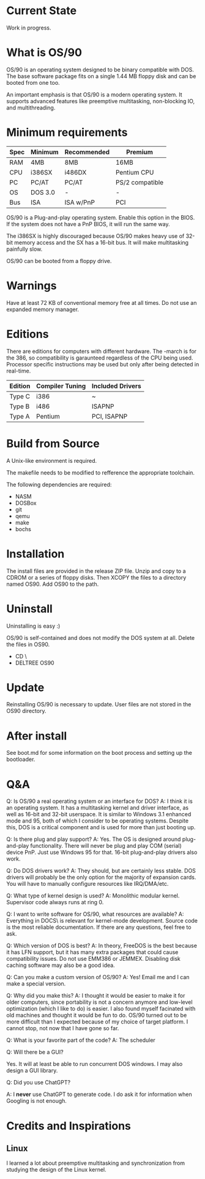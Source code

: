# Current State

Work in progress.

# What is OS/90

OS/90 is an operating system designed to be binary compatible with DOS. The base software package fits on a single 1.44 MB floppy disk and can be booted from one too.

An important emphasis is that OS/90 is a modern operating system. It supports advanced features like preemptive multitasking, non-blocking IO, and multithreading.

# Minimum requirements

|Spec|Minimum|Recommended|Premium|
-|-|-|-
RAM | 4MB      | 8MB       | 16MB
CPU | i386SX   | i486DX    | Pentium CPU
PC  | PC/AT    | PC/AT     | PS/2 compatible
OS  | DOS 3.0  | -         | -
Bus | ISA      | ISA w/PnP | PCI

OS/90 is a Plug-and-play operating system. Enable this option in the BIOS. If the system does not have a PnP BIOS, it will run the same way.

The i386SX is highly discouraged because OS/90 makes heavy use of 32-bit memory access and the SX has a 16-bit bus. It will make multitasking painfully slow.

OS/90 can be booted from a floppy drive.

# Warnings

Have at least 72 KB of conventional memory free at all times. Do not use an expanded memory manager.

# Editions

There are editions for computers with different hardware. The -march is for the 386, so compatibility is garaunteed regardless of the CPU being used. Processor specific instructions may be used but only after being detected in real-time.

|Edition|Compiler Tuning|Included Drivers|
-|-|-
Type C| i386      | ~
Type B| i486      | ISAPNP
Type A| Pentium   | PCI, ISAPNP

# Build from Source

A Unix-like environment is required.

The makefile needs to be modified to refference the appropriate toolchain.

The following dependencies are required:

* NASM
* DOSBox
* git
* qemu
* make
* bochs

# Installation

The install files are provided in the release ZIP file. Unzip and copy to a CDROM or a series of floppy disks. Then XCOPY the files to a directory named OS90. Add OS90 to the path.

# Uninstall

Uninstalling is easy :)

OS/90 is self-contained and does not modify the DOS system at all. Delete the files in OS90.

* CD \
* DELTREE OS90

# Update

Reinstalling OS/90 is necessary to update. User files are not stored in the OS90 directory.

# After install

See boot.md for some information on the boot process and setting up the bootloader.

# Q&A

Q: Is OS/90 a real operating system or an interface for DOS?
A: I think it is an operating system. It has a multitasking kernel and driver interface, as well as 16-bit and 32-bit userspace. It is similar to Windows 3.1 enhanced mode and 95, both of which I consider to be operating systems. Despite this, DOS is a critical component and is used for more than just booting up.

Q: Is there plug and play support?
A: Yes. The OS is designed around plug-and-play functionality. There will never be plug and play COM (serial) device PnP. Just use Windows 95 for that. 16-bit plug-and-play drivers also work.

Q: Do DOS drivers work?
A: They should, but are certainly less stable. DOS drivers will probably be the only option for the majority of expansion cards. You will have to manually configure resources like IRQ/DMA/etc.

Q: What type of kernel design is used?
A: Monolithic modular kernel. Supervisor code always runs at ring 0.

Q: I want to write software for OS/90, what resources are available?
A: Everything in DOCS\ is relevant for kernel-mode development. Source code is the most reliable documentation. If there are any questions, feel free to ask.

Q: Which version of DOS is best?
A: In theory, FreeDOS is the best because it has LFN support, but it has many extra packages that could cause compatibility issues. Do not use EMM386 or JEMMEX. Disabling disk caching software may also be a good idea.

Q: Can you make a custom version of OS/90?
A: Yes! Email me and I can make a special version.

Q: Why did you make this?
A: I thought it would be easier to make it for older computers, since portability is not a concern anymore and low-level optimization (which I like to do) is easier. I also found myself facinated with old machines and thought it would be fun to do. OS/90 turned out to be more difficult than I expected because of my choice of target platform. I cannot stop, not now that I have gone so far.

Q: What is your favorite part of the code?
A: The scheduler

Q: Will there be a GUI?

Yes. It will at least be able to run concurrent DOS windows. I may also design a GUI library.

Q: Did you use ChatGPT?

A: I __never__ use ChatGPT to generate code. I do ask it for information when Googling is not enough.

# Credits and Inspirations

## Linux

I learned a lot about preemptive multitasking and synchronization from studying the design of the Linux kernel.
